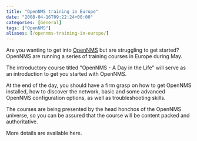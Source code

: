 ```yaml
---
title: "OpenNMS training in Europe"
date: "2008-04-16T09:22:24+00:00"
categories: [General]
tags: ["OpenNMS"]
aliases: [/opennms-training-in-europe/]
---
```


Are you wanting to get into <a href="http://www.opennms.org/">OpenNMS</a> but are struggling to get started? OpenNMS are running a series of training courses in Europe during May.

The introductory course titled  "OpenNMS - A Day in the Life" will serve as an introduction to get you started with OpenNMS.

At the end of the day, you should have a firm grasp on how to get OpenNMS installed, how to discover the network, basic and some advanced OpenNMS configuration options, as well as troubleshooting skills.

The courses are being presented by the head honchos of the OpenNMS universe, so you can be assured that the course will be content packed and authoritative.

More details are available here.
